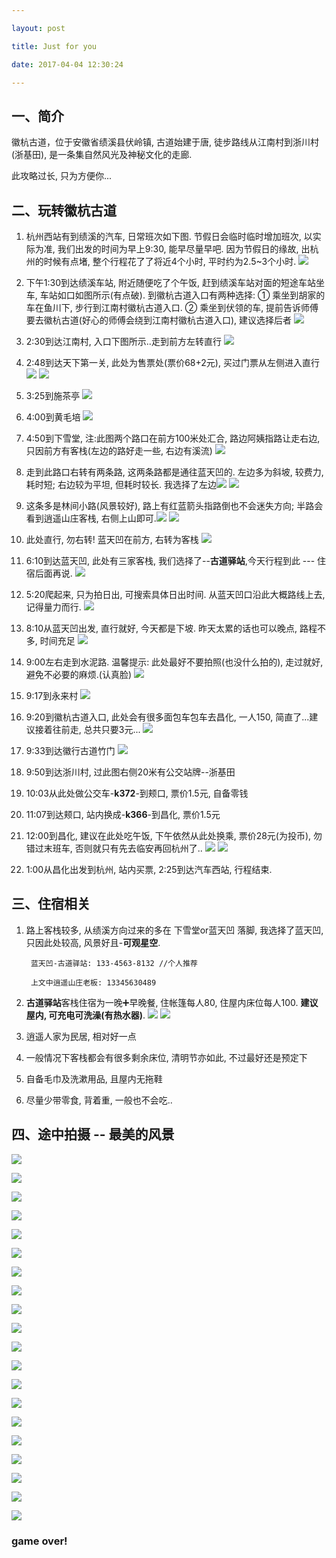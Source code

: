 ```yaml
---

layout: post

title: Just for you

date: 2017-04-04 12:30:24

---
```



## 一、简介

徽杭古道，位于安徽省绩溪县伏岭镇, 古道始建于唐, 徒步路线从江南村到浙川村(浙基田), 是一条集自然风光及神秘文化的走廊.

此攻略过长, 只为方便你...

## 二、玩转徽杭古道

1. 杭州西站有到绩溪的汽车, 日常班次如下图. 节假日会临时临时增加班次, 以实际为准, 我们出发的时间为早上9:30, 能早尽量早吧.  因为节假日的缘故, 出杭州的时候有点堵, 整个行程花了了将近4个小时, 平时约为2.5~3个小时.
![](http://s2.mogucdn.com/p2/170403/1_37jd52iiibc2c44a840l5jbceb23j_1364x688.png)


2. 下午1:30到达绩溪车站, 附近随便吃了个午饭, 赶到绩溪车站对面的短途车站坐车, 车站如口如图所示(有点破). 到徽杭古道入口有两种选择: ① 乘坐到胡家的车在鱼川下, 步行到江南村徽杭古道入口. ② 乘坐到伏领的车, 提前告诉师傅要去徽杭古道(好心的师傅会绕到江南村徽杭古道入口), 建议选择后者
![](http://s2.mogucdn.com/p2/170403/1_7bhj5f0909c0c6hdg8bl0e5ejgl1a_1302x864.jpg)

3. 2:30到达江南村, 入口下图所示..走到前方左转直行
![](http://s2.mogucdn.com/p2/170403/1_80gg6df6ie525i3kl4lh9j108bh6l_1503x1006.jpg)

4. 2:48到达天下第一关, 此处为售票处(票价68+2元), 买过门票从左侧进入直行
![](http://s2.mogucdn.com/p2/170403/1_404khhd7983ejle04ld3gigbb96l9_1389x923.jpg)
![](http://s2.mogucdn.com/p2/170403/1_707a286l50j5dde52945akk6ji30g_1454x1000.jpg)

5. 3:25到施茶亭
![](http://s2.mogucdn.com/p2/170403/1_5k0h80b1ee951k49geb33a30h26la_1358x902.jpg)

6. 4:00到黄毛培
![](http://s2.mogucdn.com/p2/170403/1_6f1654iij50i16aa67679k6b341lf_1484x986.jpg)

7. 4:50到下雪堂, 注:此图两个路口在前方100米处汇合, 路边阿姨指路让走右边, 只因前方有客栈(左边的路好走一些, 右边有溪流)
![](http://s2.mogucdn.com/p2/170403/1_674fa1h7ehh7e83336e8e98b2e8al_1374x911.jpg)

8. 走到此路口右转有两条路, 这两条路都是通往蓝天凹的. 左边多为斜坡, 较费力, 耗时短; 右边较为平坦, 但耗时较长. 我选择了左边![](http://s2.mogucdn.com/p2/170403/1_6likahiajh9al1l9ald2ddi7h3egb_1410x927.jpg)
![](http://s2.mogucdn.com/p2/170403/1_426bbefd4g6jc0a25lg82a73c42ac_1417x945.jpg)

9. 这条多是林间小路(风景较好), 路上有红蓝箭头指路倒也不会迷失方向; 半路会看到逍遥山庄客栈, 右侧上山即可.![](http://s2.mogucdn.com/p2/170403/1_65d1dk8i15b4ea5b718i3g8j4g1ck_1426x812.jpg)
![](http://s2.mogucdn.com/p2/170403/1_4350475f0ig6ka49l5c54b56d6358_1327x884.jpg)

10. 此处直行, 勿右转! 蓝天凹在前方, 右转为客栈
![](http://s2.mogucdn.com/p2/170403/1_2c34ec1c81hhc6e5cld28c551f206_1417x941.jpg_960x999.jpg)

11. 6:10到达蓝天凹, 此处有三家客栈, 我们选择了--**古道驿站**,今天行程到此 --- 住宿后面再说.
![](http://s2.mogucdn.com/p2/170403/1_81ec74f09i2g80lhfk4ekfd6i7c70_1373x910.jpg)

12. 5:20爬起来, 只为拍日出, 可搜索具体日出时间. 从蓝天凹口沿此大概路线上去, 记得量力而行.
![](http://s2.mogucdn.com/p2/170403/1_36a0ihg3dlkf44e2c13jabf6aa67j_1428x946.png)

13. 8:10从蓝天凹出发, 直行就好, 今天都是下坡. 昨天太累的话也可以晚点, 路程不多, 时间充足
![](http://s2.mogucdn.com/p2/170403/1_6h72523k27khf5ecdb7kbg5ck079k_1373x912.jpg)

14. 9:00左右走到水泥路. 温馨提示: 此处最好不要拍照(也没什么拍的), 走过就好, 避免不必要的麻烦.(认真脸)
![](http://s2.mogucdn.com/p2/170403/1_1hgifaedkad1i249c3i23hf9g565j_1429x949.jpg)

15. 9:17到永来村
![](http://s2.mogucdn.com/p2/170403/1_0bg5gehjiddc6dgk2010fhb1ji3cl_1426x951.jpg)

16. 9:20到徽杭古道入口, 此处会有很多面包车包车去昌化, 一人150, 简直了...建议接着往前走, 总共只要3元...
![](http://s2.mogucdn.com/p2/170403/1_4hkifii1l041644hi8i388d1cefgd_1426x931.jpg)

17. 9:33到达徽行古道竹门
![](http://s2.mogucdn.com/p2/170403/1_14kg3igc7ib30fj374jgah4h42hef_1426x948.jpg_960x999.jpg)

18. 9:50到达浙川村, 过此图右侧20米有公交站牌--浙基田
19. 10:03从此处做公交车-**k372**-到颊口, 票价1.5元, 自备零钱
20. 11:07到达颊口, 站内换成-**k366**-到昌化, 票价1.5元
21. 12:00到昌化, 建议在此处吃午饭, 下午依然从此处换乘, 票价28元(为投币), 勿错过末班车, 否则就只有先去临安再回杭州了..
![](http://s2.mogucdn.com/p2/170403/1_1gg8j4j3e4ileg0bdbadgejb8e94k_1425x944.jpg)
![](http://s2.mogucdn.com/p2/170405/1_4g75dkb2dg7e6iakf32e7d7lba2h3_1280x1054.jpg)

22. 1:00从昌化出发到杭州, 站内买票, 2:25到达汽车西站, 行程结束.

## 三、住宿相关

1. 路上客栈较多, 从绩溪方向过来的多在 下雪堂or蓝天凹 落脚, 我选择了蓝天凹, 只因此处较高, 风景好且-**可观星空**.

		蓝天凹-古道驿站: 133-4563-8132	//个人推荐
		
		上文中逍遥山庄老板: 13345630489
	
2. **古道驿站**客栈住宿为一晚➕早晚餐, 住帐篷每人80, 住屋内床位每人100. **建议屋内, 可充电可洗澡(有热水器)**.
![](http://s2.mogucdn.com/p2/170403/1_2hibkfa3bfgic9kc6dkf75d89bi92_1430x949.jpg)
![](http://s2.mogucdn.com/p2/170403/1_0aih92b22bi7c2l6db5k9955dgld7_1398x913.jpg)

3. 逍遥人家为民居, 相对好一点

4. 一般情况下客栈都会有很多剩余床位, 清明节亦如此, 不过最好还是预定下

5. 自备毛巾及洗漱用品, 且屋内无拖鞋

6. 尽量少带零食, 背着重, 一般也不会吃..




## 四、途中拍摄 -- 最美的风景


![](http://s2.mogucdn.com/p2/170403/1_8c932gi3708ll02hj3g187lh8il76_5472x3648.jpg_960x999.jpg)

![](http://s2.mogucdn.com/p2/170403/1_023f7hb2cj83ace80ekael4fgjjbl_5472x3648.jpg_960x999.jpg)

![](http://s11.mogucdn.com/p2/170403/1_2k83f5gi34b9h9ea26cl3618i6dla_5472x3648.jpg_960x999.jpg)

![](http://s2.mogucdn.com/p2/170403/1_57a5l60ceh1jb22egaj903beig9b7_1472x981.jpg_960x999.jpg)

![](http://s2.mogucdn.com/p2/170404/1_5k41bh2afai4f4f4ecblgk1ka8042_5472x3648.jpg_960x999.jpg)

![](http://s2.mogucdn.com/p2/170404/1_1477h61dgb439fk468753257b3hjk_5472x3648.jpg_960x999.jpg)

![](http://s2.mogucdn.com/p2/170404/1_46285ihhdcedfhl6aa077i063j160_5472x3648.jpg_960x999.jpg)

![](http://s2.mogucdn.com/p2/170404/1_5eegeglbh4e28k9h01l9c87g00hi6_5472x3648.jpg_960x999.jpg)

![](http://s11.mogucdn.com/p2/170404/1_21f162ef6kgb8b0dei97al01ebdfh_5472x3648.jpg_960x999.jpg)

![](http://s2.mogucdn.com/p2/170404/1_1ga5ggkc777blhljebllbie3450gg_1920x1280.jpg_960x999.jpg)

![](http://s2.mogucdn.com/p2/170404/1_7edkd99h2f6gd33fcef0l4eifidea_720x480.jpg_960x999.jpg)

![](http://s2.mogucdn.com/p2/170404/1_65g8da8j6e2jifci27fg507il44ji_720x480.jpg_960x999.jpg)

![](http://s2.mogucdn.com/p2/170404/1_1bal426cdgeb8fi44faiga4fff62d_720x480.jpg_960x999.jpg)

![](http://s2.mogucdn.com/p2/170404/1_7lih07gbibdh5806b63bfijafia3d_720x480.jpg_960x999.jpg)

![](http://s2.mogucdn.com/p2/170404/1_3lfeh3a7gbif28j759b211h16i8jl_720x480.jpg_960x999.jpg)

![](http://s2.mogucdn.com/p2/170404/1_72ejj43kli122d4l6g0e2fej2bgji_720x480.jpg_960x999.jpg)

![](http://s2.mogucdn.com/p2/170404/1_19l85el8j89d60957fekel5126067_720x480.jpg)

![](http://s2.mogucdn.com/p2/170404/1_4b4jdf2bhlc5c2jkdb1bj32kad794_720x480.jpg_960x999.jpg)

![](http://s2.mogucdn.com/p2/170404/1_015i2lf77c1g3b2i758j9jje6kfhl_720x480.jpg_960x999.jpg)

![](http://s2.mogucdn.com/p2/170404/1_38726a55f0i11bg1c9gcg54c11af4_4608x3456.jpg_640x999.jpg)


### game over!
